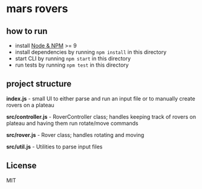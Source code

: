 # mars rovers

## how to run
- install [Node & NPM](https://nodejs.org) >= 9
- install dependencies by running `npm install` in this directory
- start CLI by running `npm start` in this directory
- run tests by running `npm test` in this directory

## project structure

**index.js** - small UI to either parse and run an input file or to manually create rovers on a plateau

**src/controller.js** - RoverController class; handles keeping track of rovers on plateau and having them run rotate/move commands

**src/rover.js** - Rover class; handles rotating and moving

**src/util.js** - Utilities to parse input files

## License
MIT